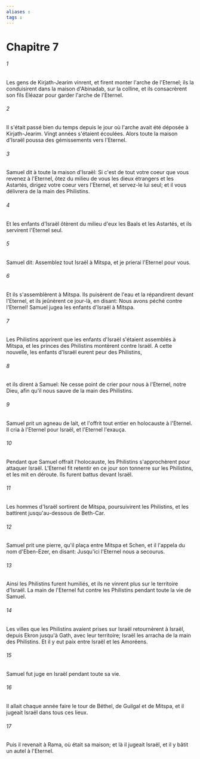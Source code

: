 ```yaml
---
aliases : 
tags : 
---
```


# Chapitre 7

###### 1
Les gens de Kirjath-Jearim vinrent, et firent monter l'arche de l'Eternel; ils la conduisirent dans la maison d'Abinadab, sur la colline, et ils consacrèrent son fils Eléazar pour garder l'arche de l'Eternel.
###### 2
Il s'était passé bien du temps depuis le jour où l'arche avait été déposée à Kirjath-Jearim. Vingt années s'étaient écoulées. Alors toute la maison d'Israël poussa des gémissements vers l'Eternel.
###### 3
Samuel dit à toute la maison d'Israël: Si c'est de tout votre coeur que vous revenez à l'Eternel, ôtez du milieu de vous les dieux étrangers et les Astartés, dirigez votre coeur vers l'Eternel, et servez-le lui seul; et il vous délivrera de la main des Philistins.
###### 4
Et les enfants d'Israël ôtèrent du milieu d'eux les Baals et les Astartés, et ils servirent l'Eternel seul.
###### 5
Samuel dit: Assemblez tout Israël à Mitspa, et je prierai l'Eternel pour vous.
###### 6
Et ils s'assemblèrent à Mitspa. Ils puisèrent de l'eau et la répandirent devant l'Eternel, et ils jeûnèrent ce jour-là, en disant: Nous avons péché contre l'Eternel! Samuel jugea les enfants d'Israël à Mitspa.
###### 7
Les Philistins apprirent que les enfants d'Israël s'étaient assemblés à Mitspa, et les princes des Philistins montèrent contre Israël. A cette nouvelle, les enfants d'Israël eurent peur des Philistins,
###### 8
et ils dirent à Samuel: Ne cesse point de crier pour nous à l'Eternel, notre Dieu, afin qu'il nous sauve de la main des Philistins.
###### 9
Samuel prit un agneau de lait, et l'offrit tout entier en holocauste à l'Eternel. Il cria à l'Eternel pour Israël, et l'Eternel l'exauça.
###### 10
Pendant que Samuel offrait l'holocauste, les Philistins s'approchèrent pour attaquer Israël. L'Eternel fit retentir en ce jour son tonnerre sur les Philistins, et les mit en déroute. Ils furent battus devant Israël.
###### 11
Les hommes d'Israël sortirent de Mitspa, poursuivirent les Philistins, et les battirent jusqu'au-dessous de Beth-Car.
###### 12
Samuel prit une pierre, qu'il plaça entre Mitspa et Schen, et il l'appela du nom d'Eben-Ezer, en disant: Jusqu'ici l'Eternel nous a secourus.
###### 13
Ainsi les Philistins furent humiliés, et ils ne vinrent plus sur le territoire d'Israël. La main de l'Eternel fut contre les Philistins pendant toute la vie de Samuel.
###### 14
Les villes que les Philistins avaient prises sur Israël retournèrent à Israël, depuis Ekron jusqu'à Gath, avec leur territoire; Israël les arracha de la main des Philistins. Et il y eut paix entre Israël et les Amoréens.
###### 15
Samuel fut juge en Israël pendant toute sa vie.
###### 16
Il allait chaque année faire le tour de Béthel, de Guilgal et de Mitspa, et il jugeait Israël dans tous ces lieux.
###### 17
Puis il revenait à Rama, où était sa maison; et là il jugeait Israël, et il y bâtit un autel à l'Eternel.
